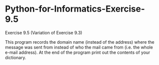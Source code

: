 # Python-for-Informatics-Exercise-9.5

Exercise 9.5 (Variation of Exercise 9.3)

This program records the domain name (instead of the address)
where the message was sent from instead of who the mail came from (i.e. the
whole e-mail address). At the end of the program print out the contents of your
dictionary.
